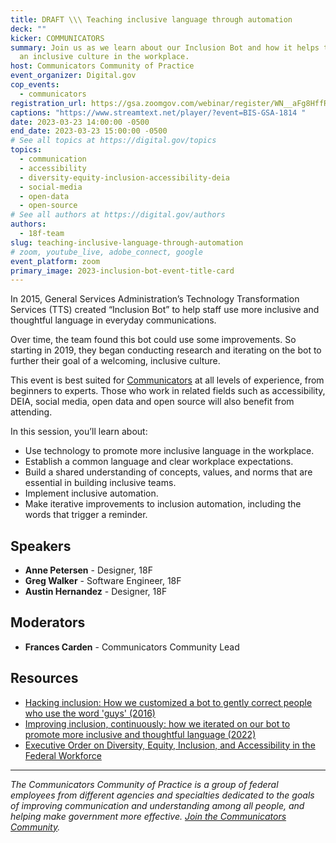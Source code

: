 ```yaml
---
title: DRAFT \\\ Teaching inclusive language through automation
deck: ""
kicker: COMMUNICATORS
summary: Join us as we learn about our Inclusion Bot and how it helps to create
  an inclusive culture in the workplace.
host: Communicators Community of Practice
event_organizer: Digital.gov
cop_events:
  - communicators
registration_url: https://gsa.zoomgov.com/webinar/register/WN__aFg8HffROqisTSjLljchg
captions: "https://www.streamtext.net/player/?event=BIS-GSA-1814 "
date: 2023-03-23 14:00:00 -0500
end_date: 2023-03-23 15:00:00 -0500
# See all topics at https://digital.gov/topics
topics:
  - communication
  - accessibility
  - diversity-equity-inclusion-accessibility-deia
  - social-media
  - open-data
  - open-source
# See all authors at https://digital.gov/authors
authors:
  - 18f-team
slug: teaching-inclusive-language-through-automation
# zoom, youtube_live, adobe_connect, google
event_platform: zoom
primary_image: 2023-inclusion-bot-event-title-card
---
```

In 2015, General Services Administration’s Technology Transformation Services (TTS) created “Inclusion Bot” to help staff use more inclusive and thoughtful language in everyday communications.

Over time, the team found this bot could use some improvements. So starting in 2019, they began conducting research and iterating on the bot to further their goal of a welcoming, inclusive culture.

This event is best suited for [Communicators](https://digital.gov/communities/communicators/) at all levels of experience, from beginners to experts. Those who work in related fields such as accessibility, DEIA, social media, open data and open source will also benefit from attending.

In this session, you’ll learn about:

* Use technology to promote more inclusive language in the workplace.
* Establish a common language and clear workplace expectations.
* Build a shared understanding of concepts, values, and norms that are essential in building inclusive teams.
* Implement inclusive automation.
* Make iterative improvements to inclusion automation, including the words that trigger a reminder.

## Speakers

* **Anne Petersen** - Designer, 18F 
* **Greg Walker** - Software Engineer, 18F 
* **Austin Hernandez** - Designer, 18F 

## Moderators

*  **Frances Carden**  - Communicators Community Lead

## Resources

* [Hacking inclusion: How we customized a bot to gently correct people who use the word 'guys' (2016)]( https://18f.gsa.gov/2016/01/12/hacking-inclusion-by-customizing-a-slack-bot/)
* [Improving inclusion, continuously: how we iterated on our bot to promote more inclusive and thoughtful language (2022)](https://18f.gsa.gov/2022/11/14/improving-inclusion-continuously-how-we-iterated-on-our-bot-to-promote-more-inclusive-and-thoughtful-language/)
* [Executive Order on Diversity, Equity, Inclusion, and Accessibility in the Federal Workforce](https://www.whitehouse.gov/briefing-room/presidential-actions/2021/06/25/executive-order-on-diversity-equity-inclusion-and-accessibility-in-the-federal-workforce/)

---

*The Communicators Community of Practice is a group of federal employees from different agencies and specialties dedicated to the goals of improving communication and understanding among all people, and helping make government more effective. [Join the Communicators Community](https://digital.gov/communities/communicators/).*
